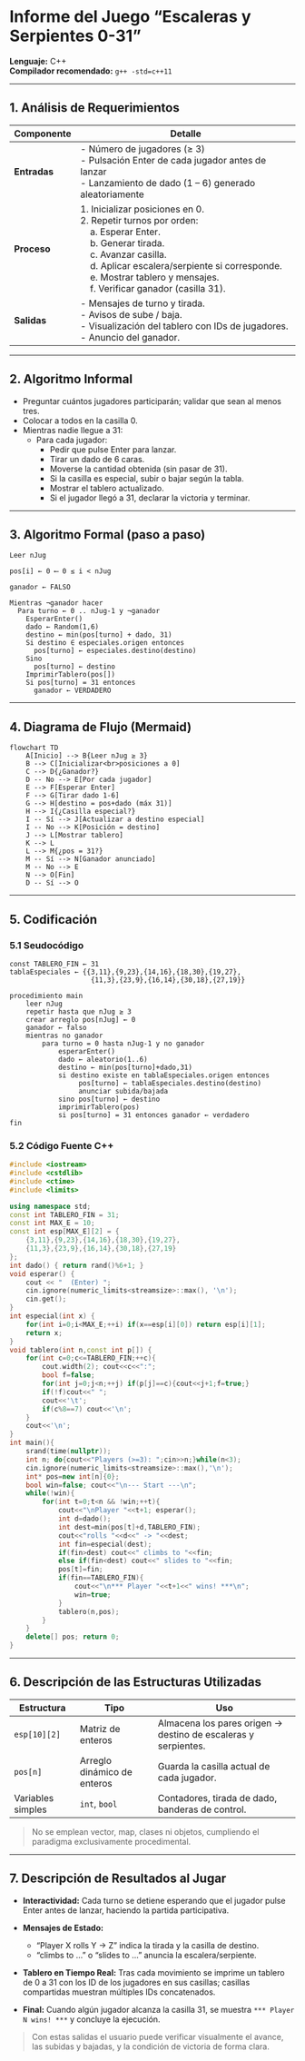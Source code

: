# Informe del Juego “Escaleras y Serpientes 0-31”

**Lenguaje:** C++   
**Compilador recomendado:** `g++ -std=c++11`

---

## 1. Análisis de Requerimientos

| Componente | Detalle |
|-----------|---------|
| **Entradas** | - Número de jugadores (≥ 3)<br>- Pulsación Enter de cada jugador antes de lanzar<br>- Lanzamiento de dado (1 – 6) generado aleatoriamente |
| **Proceso** | 1. Inicializar posiciones en 0.<br>2. Repetir turnos por orden:<br>&nbsp;&nbsp;&nbsp;&nbsp;a. Esperar Enter.<br>&nbsp;&nbsp;&nbsp;&nbsp;b. Generar tirada.<br>&nbsp;&nbsp;&nbsp;&nbsp;c. Avanzar casilla.<br>&nbsp;&nbsp;&nbsp;&nbsp;d. Aplicar escalera/serpiente si corresponde.<br>&nbsp;&nbsp;&nbsp;&nbsp;e. Mostrar tablero y mensajes.<br>&nbsp;&nbsp;&nbsp;&nbsp;f. Verificar ganador (casilla 31). |
| **Salidas** | - Mensajes de turno y tirada.<br>- Avisos de sube / baja.<br>- Visualización del tablero con IDs de jugadores.<br>- Anuncio del ganador. |

---

## 2. Algoritmo Informal

- Preguntar cuántos jugadores participarán; validar que sean al menos tres.  
- Colocar a todos en la casilla 0.  
- Mientras nadie llegue a 31:  
  - Para cada jugador:  
    - Pedir que pulse Enter para lanzar.  
    - Tirar un dado de 6 caras.  
    - Moverse la cantidad obtenida (sin pasar de 31).  
    - Si la casilla es especial, subir o bajar según la tabla.  
    - Mostrar el tablero actualizado.  
    - Si el jugador llegó a 31, declarar la victoria y terminar.  

---

## 3. Algoritmo Formal (paso a paso)

```
Leer nJug

pos[i] ← 0 ⟵ 0 ≤ i < nJug

ganador ← FALSO

Mientras ¬ganador hacer
  Para turno ← 0 .. nJug-1 y ¬ganador
    EsperarEnter()
    dado ← Random(1,6)
    destino ← min(pos[turno] + dado, 31)
    Si destino ∈ especiales.origen entonces
      pos[turno] ← especiales.destino(destino)
    Sino
      pos[turno] ← destino
    ImprimirTablero(pos[])
    Si pos[turno] = 31 entonces
      ganador ← VERDADERO
```

---

## 4. Diagrama de Flujo (Mermaid)

```mermaid
flowchart TD
    A[Inicio] --> B{Leer nJug ≥ 3}
    B --> C[Inicializar<br>posiciones a 0]
    C --> D{¿Ganador?}
    D -- No --> E[Por cada jugador]
    E --> F[Esperar Enter]
    F --> G[Tirar dado 1-6]
    G --> H[destino = pos+dado (máx 31)]
    H --> I{¿Casilla especial?}
    I -- Sí --> J[Actualizar a destino especial]
    I -- No --> K[Posición = destino]
    J --> L[Mostrar tablero]
    K --> L
    L --> M{¿pos = 31?}
    M -- Sí --> N[Ganador anunciado]
    M -- No --> E
    N --> O[Fin]
    D -- Sí --> O
```

---

## 5. Codificación

### 5.1 Seudocódigo

```
const TABLERO_FIN ← 31
tablaEspeciales ← {{3,11},{9,23},{14,16},{18,30},{19,27},
                    {11,3},{23,9},{16,14},{30,18},{27,19}}

procedimiento main
    leer nJug
    repetir hasta que nJug ≥ 3
    crear arreglo pos[nJug] ← 0
    ganador ← falso
    mientras no ganador
        para turno = 0 hasta nJug-1 y no ganador
            esperarEnter()
            dado ← aleatorio(1..6)
            destino ← min(pos[turno]+dado,31)
            si destino existe en tablaEspeciales.origen entonces
                 pos[turno] ← tablaEspeciales.destino(destino)
                 anunciar subida/bajada
            sino pos[turno] ← destino
            imprimirTablero(pos)
            si pos[turno] = 31 entonces ganador ← verdadero
fin
```

### 5.2 Código Fuente C++

```cpp
#include <iostream>
#include <cstdlib>
#include <ctime>
#include <limits>

using namespace std;
const int TABLERO_FIN = 31;
const int MAX_E = 10;
const int esp[MAX_E][2] = {
    {3,11},{9,23},{14,16},{18,30},{19,27},
    {11,3},{23,9},{16,14},{30,18},{27,19}
};
int dado() { return rand()%6+1; }
void esperar() {
    cout << "  (Enter) ";
    cin.ignore(numeric_limits<streamsize>::max(), '\n');
    cin.get();
}
int especial(int x) {
    for(int i=0;i<MAX_E;++i) if(x==esp[i][0]) return esp[i][1];
    return x;
}
void tablero(int n,const int p[]) {
    for(int c=0;c<=TABLERO_FIN;++c){
        cout.width(2); cout<<c<<":";
        bool f=false;
        for(int j=0;j<n;++j) if(p[j]==c){cout<<j+1;f=true;}
        if(!f)cout<<" ";
        cout<<'\t';
        if(c%8==7) cout<<'\n';
    }
    cout<<'\n';
}
int main(){
    srand(time(nullptr));
    int n; do{cout<<"Players (>=3): ";cin>>n;}while(n<3);
    cin.ignore(numeric_limits<streamsize>::max(),'\n');
    int* pos=new int[n]{0};
    bool win=false; cout<<"\n--- Start ---\n";
    while(!win){
        for(int t=0;t<n && !win;++t){
            cout<<"\nPlayer "<<t+1; esperar();
            int d=dado();
            int dest=min(pos[t]+d,TABLERO_FIN);
            cout<<"rolls "<<d<<" -> "<<dest;
            int fin=especial(dest);
            if(fin>dest) cout<<" climbs to "<<fin;
            else if(fin<dest) cout<<" slides to "<<fin;
            pos[t]=fin;
            if(fin==TABLERO_FIN){
                cout<<"\n*** Player "<<t+1<<" wins! ***\n";
                win=true;
            }
            tablero(n,pos);
        }
    }
    delete[] pos; return 0;
}
```

---

## 6. Descripción de las Estructuras Utilizadas

| Estructura     | Tipo                        | Uso                                                  |
|----------------|-----------------------------|------------------------------------------------------|
| `esp[10][2]`   | Matriz de enteros           | Almacena los pares origen → destino de escaleras y serpientes. |
| `pos[n]`       | Arreglo dinámico de enteros | Guarda la casilla actual de cada jugador.            |
| Variables simples | `int`, `bool`            | Contadores, tirada de dado, banderas de control.     |

> No se emplean vector, map, clases ni objetos, cumpliendo el paradigma exclusivamente procedimental.

---

## 7. Descripción de Resultados al Jugar

- **Interactividad:** Cada turno se detiene esperando que el jugador pulse Enter antes de lanzar, haciendo la partida participativa.

- **Mensajes de Estado:**
  - “Player X rolls Y → Z” indica la tirada y la casilla de destino.
  - “climbs to …” o “slides to …” anuncia la escalera/serpiente.

- **Tablero en Tiempo Real:** Tras cada movimiento se imprime un tablero de 0 a 31 con los ID de los jugadores en sus casillas; casillas compartidas muestran múltiples IDs concatenados.

- **Final:** Cuando algún jugador alcanza la casilla 31, se muestra `*** Player N wins! ***` y concluye la ejecución.

> Con estas salidas el usuario puede verificar visualmente el avance, las subidas y bajadas, y la condición de victoria de forma clara.
